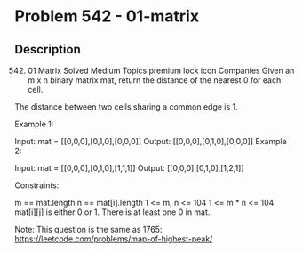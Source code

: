 # Problem 542 - 01-matrix

## Description

542. 01 Matrix
Solved
Medium
Topics
premium lock icon
Companies
Given an m x n binary matrix mat, return the distance of the nearest 0 for each cell.

The distance between two cells sharing a common edge is 1.

 

Example 1:


Input: mat = [[0,0,0],[0,1,0],[0,0,0]]
Output: [[0,0,0],[0,1,0],[0,0,0]]
Example 2:


Input: mat = [[0,0,0],[0,1,0],[1,1,1]]
Output: [[0,0,0],[0,1,0],[1,2,1]]
 

Constraints:

m == mat.length
n == mat[i].length
1 <= m, n <= 104
1 <= m * n <= 104
mat[i][j] is either 0 or 1.
There is at least one 0 in mat.
 

Note: This question is the same as 1765: https://leetcode.com/problems/map-of-highest-peak/
